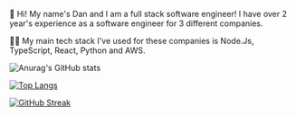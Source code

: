 👋 Hi! My name's Dan and I am a full stack software engineer! I have over 2 year's experience as a software engineer for 3 different companies.

👨‍💻 My main tech stack I've used for these companies is Node.Js, TypeScript, React, Python and AWS.

![Anurag's GitHub stats](https://github-readme-stats.vercel.app/api?username=danbeaumont95&show_icons=true&theme=radical)

[![Top Langs](https://github-readme-stats.vercel.app/api/top-langs/?username=danbeaumont95)](https://github.com/danbeaumont95/github-readme-stats)

[![GitHub Streak](https://github-readme-streak-stats.herokuapp.com/?user=danbeaumont95)](https://git.io/streak-stats)
